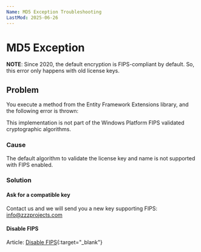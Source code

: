 ```yaml
---
Name: MD5 Exception Troubleshooting
LastMod: 2025-06-26
---
```


# MD5 Exception

**NOTE**: Since 2020, the default encryption is FIPS-compliant by default. So, this error only happens with old license keys.

## Problem

You execute a method from the Entity Framework Extensions library, and the following error is thrown:

This implementation is not part of the Windows Platform FIPS validated cryptographic algorithms.

### Cause

The default algorithm to validate the license key and name is not supported with FIPS enabled.

### Solution

#### Ask for a compatible key

Contact us and we will send you a new key supporting FIPS: <a href="mailto:info@zzzprojects.com">info@zzzprojects.com</a>

#### Disable FIPS

Article: [Disable FIPS](https://docs.trendmicro.com/all/ent/sc/v3.0/en-US/cmcolh/t_fips.html){:target="_blank"}
